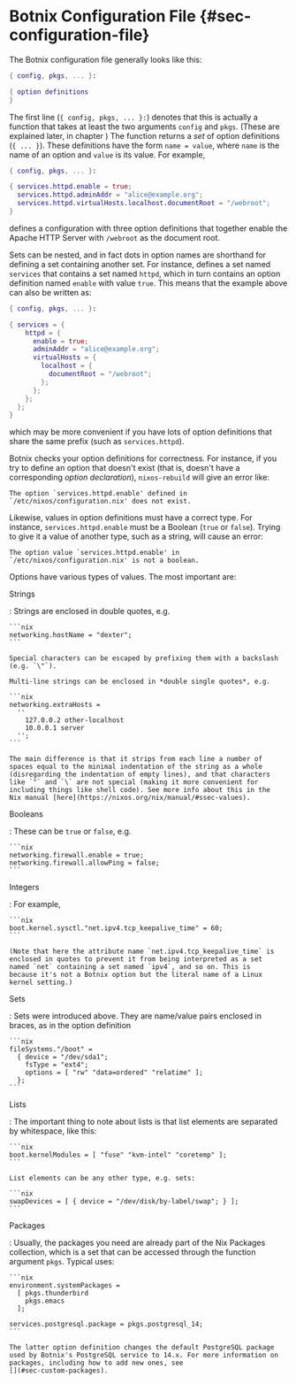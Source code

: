 # Botnix Configuration File {#sec-configuration-file}

The Botnix configuration file generally looks like this:

```nix
{ config, pkgs, ... }:

{ option definitions
}
```

The first line (`{ config, pkgs, ... }:`) denotes that this is actually
a function that takes at least the two arguments `config` and `pkgs`.
(These are explained later, in chapter [](#sec-writing-modules)) The
function returns a *set* of option definitions (`{ ... }`).
These definitions have the form `name = value`, where `name` is the
name of an option and `value` is its value. For example,

```nix
{ config, pkgs, ... }:

{ services.httpd.enable = true;
  services.httpd.adminAddr = "alice@example.org";
  services.httpd.virtualHosts.localhost.documentRoot = "/webroot";
}
```

defines a configuration with three option definitions that together
enable the Apache HTTP Server with `/webroot` as the document root.

Sets can be nested, and in fact dots in option names are shorthand for
defining a set containing another set. For instance,
[](#opt-services.httpd.enable) defines a set named
`services` that contains a set named `httpd`, which in turn contains an
option definition named `enable` with value `true`. This means that the
example above can also be written as:

```nix
{ config, pkgs, ... }:

{ services = {
    httpd = {
      enable = true;
      adminAddr = "alice@example.org";
      virtualHosts = {
        localhost = {
          documentRoot = "/webroot";
        };
      };
    };
  };
}
```

which may be more convenient if you have lots of option definitions that
share the same prefix (such as `services.httpd`).

Botnix checks your option definitions for correctness. For instance, if
you try to define an option that doesn't exist (that is, doesn't have a
corresponding *option declaration*), `nixos-rebuild` will give an error
like:

```plain
The option `services.httpd.enable' defined in `/etc/nixos/configuration.nix' does not exist.
```

Likewise, values in option definitions must have a correct type. For
instance, `services.httpd.enable` must be a Boolean (`true` or `false`).
Trying to give it a value of another type, such as a string, will cause
an error:

```plain
The option value `services.httpd.enable' in `/etc/nixos/configuration.nix' is not a boolean.
```

Options have various types of values. The most important are:

Strings

:   Strings are enclosed in double quotes, e.g.

    ```nix
    networking.hostName = "dexter";
    ```

    Special characters can be escaped by prefixing them with a backslash
    (e.g. `\"`).

    Multi-line strings can be enclosed in *double single quotes*, e.g.

    ```nix
    networking.extraHosts =
      ''
        127.0.0.2 other-localhost
        10.0.0.1 server
      '';
    ```

    The main difference is that it strips from each line a number of
    spaces equal to the minimal indentation of the string as a whole
    (disregarding the indentation of empty lines), and that characters
    like `"` and `\` are not special (making it more convenient for
    including things like shell code). See more info about this in the
    Nix manual [here](https://nixos.org/nix/manual/#ssec-values).

Booleans

:   These can be `true` or `false`, e.g.

    ```nix
    networking.firewall.enable = true;
    networking.firewall.allowPing = false;
    ```

Integers

:   For example,

    ```nix
    boot.kernel.sysctl."net.ipv4.tcp_keepalive_time" = 60;
    ```

    (Note that here the attribute name `net.ipv4.tcp_keepalive_time` is
    enclosed in quotes to prevent it from being interpreted as a set
    named `net` containing a set named `ipv4`, and so on. This is
    because it's not a Botnix option but the literal name of a Linux
    kernel setting.)

Sets

:   Sets were introduced above. They are name/value pairs enclosed in
    braces, as in the option definition

    ```nix
    fileSystems."/boot" =
      { device = "/dev/sda1";
        fsType = "ext4";
        options = [ "rw" "data=ordered" "relatime" ];
      };
    ```

Lists

:   The important thing to note about lists is that list elements are
    separated by whitespace, like this:

    ```nix
    boot.kernelModules = [ "fuse" "kvm-intel" "coretemp" ];
    ```

    List elements can be any other type, e.g. sets:

    ```nix
    swapDevices = [ { device = "/dev/disk/by-label/swap"; } ];
    ```

Packages

:   Usually, the packages you need are already part of the Nix Packages
    collection, which is a set that can be accessed through the function
    argument `pkgs`. Typical uses:

    ```nix
    environment.systemPackages =
      [ pkgs.thunderbird
        pkgs.emacs
      ];

    services.postgresql.package = pkgs.postgresql_14;
    ```

    The latter option definition changes the default PostgreSQL package
    used by Botnix's PostgreSQL service to 14.x. For more information on
    packages, including how to add new ones, see
    [](#sec-custom-packages).
